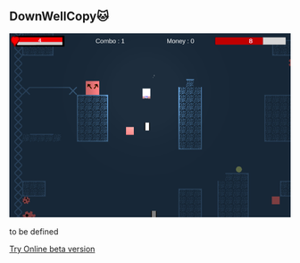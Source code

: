 ## DownWellCopy:cat: 

![preview](preview.png)

to be defined


[Try Online beta version](https://guillaume-gomez.github.io/downWellCopycat/Build/)
